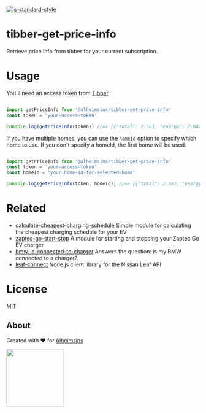 [![js-standard-style](https://img.shields.io/badge/code%20style-standard-brightgreen.svg?style=flat)](https://github.com/feross/standard)

# tibber-get-price-info

Retrieve price info from tibber for your current subscription.

# Usage

You'll need an access token from [Tibber](https://developer.tibber.com/)

```JavaScript

import getPriceInfo from '@alheimsins/tibber-get-price-info'
const token = 'your-access-token'

console.log(getPriceInfo(token)) //=> [{"total": 2.563, "energy": 2.0424, "tax": 0.5206,"startsAt": "2022-05-07T00:00:00.000+02:00"}]
```

If you have multiple homes, you can use the `homeId` option to specify which home to use. If you don't specify a homeId, the first home will be used.

```JavaScript

import getPriceInfo from '@alheimsins/tibber-get-price-info'
const token = 'your-access-token'
const homeId = 'your-home-id-for-selected-home'

console.log(getPriceInfo(token, homeId)) //=> [{"total": 2.563, "energy": 2.0424, "tax": 0.5206,"startsAt": "2022-05-07T00:00:00.000+02:00"}]
```

# Related

- [calculate-cheapest-charging-schedule](https://github.com/Alheimsins/calculate-cheapest-charging-schedule) Simple module for calculating the cheapest charging schedule for your EV
- [zaptec-go-start-stop](https://github.com/Alheimsins/zaptec-go-start-stop) A module for starting and stopping your Zaptec Go EV charger
- [bmw-is-connected-to-charger](https://github.com/Alheimsins/bmw-is-connected-to-charger) Answers the question: is my BMW connected to a charger?
- [leaf-connect](https://github.com/Alheimsins/leaf-connect) Node.js client library for the Nissan Leaf API

# License

[MIT](LICENSE)

## About

Created with ❤ for [Alheimsins](https://alheimsins.net)

<img src="https://image.ibb.co/dPH08G/logo_black.png" height="150px" width="150px" />
